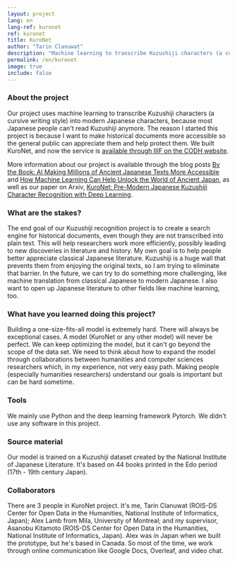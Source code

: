 ```yaml
---
layout: project
lang: en
lang-ref: kuronet
ref: kuronet
title: KuroNet
author: "Tarin Clanuwat"
description: "Machine learning to transcribe Kuzushiji characters (a cursive writing style) to modern Japanese characters."
permalink: /en/kuronet
image: true
include: false
---
```

### About the project
Our project uses machine learning to transcribe Kuzushiji characters (a cursive writing style) into modern Japanese characters, because most Japanese people can't read Kuzushiji anymore. The reason I started this project is because I want to make historical documents more accessible so the general public can appreciate them and help protect them. We built KuroNet, and now the service is [available through IIIF on the CODH website](http://codh.rois.ac.jp/kuronet/). 

More information about our project is available through the blog posts [By the Book: AI Making Millions of Ancient Japanese Texts More Accessible](https://blogs.nvidia.com/blog/2019/05/20/japanese-texts-ai/) and [How Machine Learning Can Help Unlock the World of Ancient Japan](https://thegradient.pub/machine-learning-ancient-japan/), as well as our paper on Arxiv, [KuroNet: Pre-Modern Japanese Kuzushiji Character Recognition with Deep Learning](https://arxiv.org/abs/1910.09433).

### What are the stakes?
The end goal of our Kuzushiji recognition project is to create a search engine for historical documents, even though they are not transcribed into plain text. This will help researchers work more efficiently, possibly leading to new discoveries in literature and history. My own goal is to help people better appreciate classical Japanese literature. Kuzushiji is a huge wall that prevents them from enjoying the original texts, so I am trying to eliminate that barrier. In the future, we can try to do something more challenging, like machine translation from classical Japanese to modern Japanese. I also want to open up Japanese literature to other fields like machine learning, too.

### What have you learned doing this project?
Building a one-size-fits-all model is extremely hard. There will always be exceptional cases. A model (KuroNet or any other model) will never be perfect. We can keep optimizing the model, but it can't go beyond the scope of the data set. We need to think about how to expand the model through collaborations between humanities and computer sciences researchers which, in my experience, not very easy path. Making people (especially humanities researchers) understand our goals is important but can be hard sometime.

### Tools
We mainly use Python and the deep learning framework Pytorch. We didn't use any software in this project.

### Source material
Our model is trained on a Kuzushiji dataset created by the National Institute of Japanese Literature. It's based on 44 books printed in the Edo period (17th - 19th century Japan).

### Collaborators
There are 3 people in KuroNet project. It's me, Tarin Clanuwat (ROIS-DS Center for Open Data in the Humanities, National Institute of Informatics, Japan); Alex Lamb from Mila, University of Montreal; and my supervisor, Asanobu Kitamoto (ROIS-DS Center for Open Data in the Humanities, National Institute of Informatics, Japan). Alex was in Japan when we built the prototype, but he's based in Canada. So most of the time, we work through online communication like Google Docs, Overleaf, and video chat.